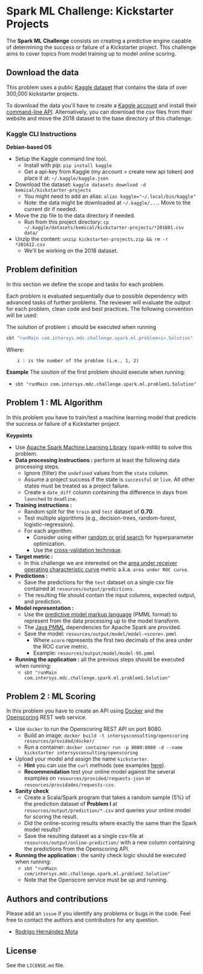 # Spark ML Challenge: Kickstarter Projects

The **Spark ML Challenge** consists on creating a predictive engine capable of determining 
the success or failure of a Kickstarter project. This challenge aims to cover topics from 
model training up to model online scoring. 

## Download the data

This problem uses a public [Kaggle dataset](https://www.kaggle.com/kemical/kickstarter-projects)
that contains the data of over 300,000 kickstarter projects.

To download the data you'll have to create a [Kaggle account](https://www.kaggle.com) 
and install their [command-line API](https://github.com/Kaggle/kaggle-api). 
Alternatively, you can download the csv files from their website and move the 2018 dataset to the 
base directory of this challenge. 

### Kaggle CLI Instructions

**Debian-based OS**
* Setup the Kaggle command line tool.
    * Install with pip: `pip install kaggle`
    * Get a api-key from Kaggle (my account > create new api token) and place it at: `~/.kaggle/kaggle.json`
* Download the dataset: `kaggle datasets download -d kemical/kickstarter-projects`
    * You might need to add an alias: `alias kaggle="~/.local/bin/kaggle"`
    * Note: the data might be downloaded at `~/.kaggle/...`. Move to the current dir if needed. 
* Move the zip file to the data directory if needed. 
    * Run from this project directory: `cp ~/.kaggle/datasets/kemical/kickstarter-projects/*201801.csv data/`
* Unzip the content: `unzip kickstarter-projects.zip && rm -r *201612.csv`
    * We'll be working on the 2018 dataset.

## Problem definition

In this section we define the scope and tasks for each problem. 

Each problem is evaluated sequentially due to possible dependency with advanced tasks of further problems.
The reviewer will evaluate the output for each problem, clean code and best practices. The following 
convention will be used: 

The solution of problem `i` should be executed when running
```bash
sbt "runMain com.intersys.mdc.challenge.spark.ml.problem<i>.Solution"
```

Where:
```text
    i : is the number of the problem (i.e., 1, 2)
```

**Example** The soution of the first problem should execute when running:
* `sbt "runMain com.intersys.mdc.challenge.spark.ml.problem1.Solution"`

## Problem 1 : ML Algorithm

In this problem you have to train/test a machine learning model that predicts
the success or failure of a Kickstarter project.

**Keypoints**

* Use [Apache Spark Machine Learning Library](https://spark.apache.org/docs/latest/ml-guide.html)
(spark-mllib) to solve this problem.
* **Data processing instructions :** perform at least the following data processing steps.
    * Ignore (filter) the `undefined` values from the `state` column.
    * Assume a project success if the state is `successful` or `live`. 
    All other states must be treated as a project failure.
    * Create a `date_diff` column containing the difference in days from `launched` to `deadline`.
* **Training instructions :** 
    * Random split for the `train` and `test` dataset of **0.70**.
    * Test multiple algorithms (e.g., decision-trees, random-forest, logistic-regression).
    * For each algorithm:
        * Consider using either [random or grid search](https://stats.stackexchange.com/questions/160479/practical-hyperparameter-optimization-random-vs-grid-search) for hyperparameter optimization.
        * Use the [cross-validation technique](https://en.wikipedia.org/wiki/Cross-validation_%28statistics%29).
* **Target metric :**
    * In this challenge we are interested on the [area under receiver operating characteristic curve](https://en.wikipedia.org/wiki/Receiver_operating_characteristic) 
    metric a.k.a. `area under ROC curve`.
* **Predictions :** 
    * Save the predictions for the `test` dataset on a single csv file contained at `resources/output/predictions`.
    * The resulting file should contain the input columns, expected output, and prediction. 
* **Model representation :**
    * Use the [predictive model markup language](https://en.wikipedia.org/wiki/Predictive_Model_Markup_Language) 
    (PMML format) to represent from the data processing up to the model transform. 
    * The [Java PMML](https://github.com/jpmml) dependencies for Apache Spark are provided.
    * Save the model: `resources/output/model/model-<score>.pmml`
        * Where `score` represents the first two decimals of the area under the ROC curve metric. 
        * Example: `resources/output/model/model-95.pmml`
* **Running the application :** all the previous steps should be executed when running:
    * `sbt "runMain com.intersys.mdc.challenge.spark.ml.problem1.Solution"`
## Problem 2 : ML Scoring

In this problem you have to create an API using [Docker](https://www.docker.com/) 
and the [Openscoring](https://github.com/openscoring/openscoring) REST web service. 

* Use `docker` to run the Openscoring REST API on port 8080.
    * Build an image: `docker build -t intersysconsulting/openscoring resources/provided/docker/`
    * Run a container: `docker container run -p 8080:8080 -d --name kickstarter intersysconsulting/openscoring`
* Upload your model and assign the name `kickstarter`. 
    * **Hint** you can use the `curl` methods (see examples [here](https://github.com/openscoring/openscoring)).
    * **Recommendation** test your online model against the several examples on `resources/provided/requests-json` or `resources/providades/requests-csv`.
* **Sanity check** 
    * Create a Scala/Spark program that takes a random sample (5%) of the prediction dataset of **Problem I**
    at `resources/output/prediction/*.csv` and queries your online model for scoring the result. 
    * Did the online-scoring results where exactly the same than the Spark model results? 
    * Save the resulting dataset as a single csv-file at `resources/output/online-prediction/` with
     a new column containing the predictions from the Openscoring API. 
* **Running the application :** the sanity check logic should be executed when running:
    * `sbt "runMain com/intersys.mdc.challenge.spark.ml.problem2.Solution"`
    * Note that the Openscore service must be up and running.
    
## Authors and contributions

Please add an `issue` if you identify any problems or bugs in the code. Feel free to contact the authors and 
contributors for any question. 

* [Rodrigo Hernández Mota](https://www.linkedin.com/in/rhdzmota/)

## License
See the `LICENSE.md` file. 
